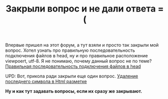 ﻿---
title: "Закрыли вопрос и не дали ответа =("
se.owner.user_id: 325126
se.owner.display_name: "Black_Viper"
se.owner.link: "https://ru.meta.stackoverflow.com/users/325126/black-viper"
se.link: "https://ru.meta.stackoverflow.com/questions/11873/%d0%97%d0%b0%d0%ba%d1%80%d1%8b%d0%bb%d0%b8-%d0%b2%d0%be%d0%bf%d1%80%d0%be%d1%81-%d0%b8-%d0%bd%d0%b5-%d0%b4%d0%b0%d0%bb%d0%b8-%d0%be%d1%82%d0%b2%d0%b5%d1%82%d0%b0"
se.question_id: 11873
se.post_type: question
---
<p>Впервые пришел на этот форум, а тут взяли и просто так закрыли мой вопрос. Хотел узнать про правильную последовательность подключения файлов в head, ну и про правильное расположение viewpoert, utf-8. Я не понимаю, почему данный вопрос не по теме?<br />
<a href="https://ru.stackoverflow.com/questions/1375960/%d0%9f%d1%80%d0%b0%d0%b2%d0%b8%d0%bb%d1%8c%d0%bd%d0%b0%d1%8f-%d0%bf%d0%be%d1%81%d0%bb%d0%b5%d0%b4%d0%be%d0%b2%d0%b0%d1%82%d0%b5%d0%bb%d1%8c%d0%bd%d0%be%d1%81%d1%82%d1%8c-%d0%bf%d0%be%d0%b4%d0%ba%d0%bb%d1%8e%d1%87%d0%b5%d0%bd%d0%b8%d1%8f-%d1%84%d0%b0%d0%b9%d0%bb%d0%be%d0%b2-%d0%b2-head">Правильная последовательность подключения файлов в head</a></p>
<p>UPD: Вот, прикола ради закрыли еще один вопрос.
<a href="https://ru.stackoverflow.com/questions/1376589/%d0%a3%d0%b4%d0%b0%d0%bb%d0%b5%d0%bd%d0%b8%d0%b5-%d0%bf%d0%be%d1%81%d0%bb%d0%b5%d0%b4%d0%bd%d0%b5%d0%b3%d0%be-%d1%81%d0%b8%d0%bc%d0%b2%d0%be%d0%bb%d0%b0-%d0%b2-html-%d1%80%d0%b0%d0%b7%d0%bc%d0%b5%d1%82%d0%ba%d0%b5">Удаление последнего символа в Html разметке</a></p>
<p><strong>Ну и как тут задавать вопросы, если их сразу же закрывают.</strong></p>
